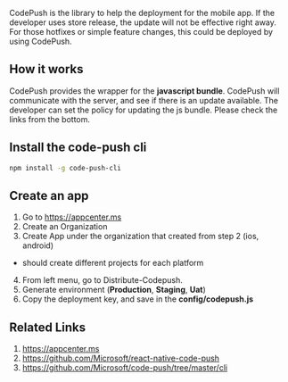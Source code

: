 CodePush is the library to help the deployment for the mobile app. 
If the developer uses store release, the update will not be effective right away.
For those hotfixes or simple feature changes, this could be deployed by using CodePush.

## How it works

CodePush provides the wrapper for the **javascript bundle**. CodePush will communicate with the server, and see if there is an update available. The developer can set the policy for updating the js bundle. Please check the links from the bottom.

## Install the code-push cli 

```bash
npm install -g code-push-cli
```

## Create an app 

1. Go to https://appcenter.ms
2. Create an Organization
3. Create App under the organization that created from step 2 (ios, android) 
- should create different projects for each platform
4. From left menu, go to Distribute-Codepush.
5. Generate environment (**Production**, **Staging**, **Uat**)
4. Copy the deployment key, and save in the **config/codepush.js**

## Related Links

1. https://appcenter.ms
2. https://github.com/Microsoft/react-native-code-push
3. https://github.com/Microsoft/code-push/tree/master/cli

